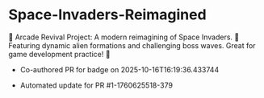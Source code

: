 # Space-Invaders-Reimagined
👾 Arcade Revival Project: A modern reimagining of Space Invaders. 🚀 Featuring dynamic alien formations and challenging boss waves. Great for game development practice! 🌌


- Co-authored PR for badge on 2025-10-16T16:19:36.433744

- Automated update for PR #1-1760625518-379